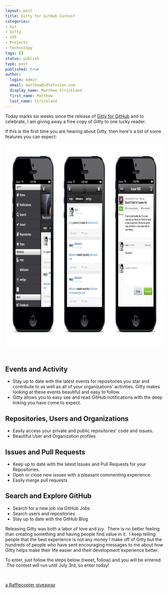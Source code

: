 ```yaml
---
layout: post
title: Gitty for GitHub Contest
categories:
- Git
- Gitty
- iOS
- Projects
- Technology
tags: []
status: publish
type: post
published: true
author:
  login: admin
  email: matthew@idlefusion.com
  display_name: Matthew Strickland
  first_name: Matthew
  last_name: Strickland
---
```

Today marks six weeks since the release of [Gitty for GitHub](http://gittyapp.com) and to celebrate, I am giving away a free copy of Gitty to one lucky reader.

If this is the first time you are hearing about Gitty, then here's a list of some features you can expect:

<a href="http://mstrick.com/wp-content/uploads/2013/06/app_hero.png"><img class="alignnone size-full wp-image-326" alt="app_hero" src="../assets/app_hero.png" width="1024" height="640" /></a>

&nbsp;

## Events and Activity

* Stay up to date with the latest events for repositories you star and contribute to as well as all of your organizations' activities. Gitty makes looking at these events beautiful and easy to follow.
* Gitty allows you to easy see and read GitHub notifications with the deep linking you have come to expect.

## Repositories, Users and Organizations

* Easily access your private and public repositories' code and issues.
* Beautiful User and Organization profiles

## Issues and Pull Requests

* Keep up to date with the latest Issues and Pull Requests for your Repositories.
* Open or close new issues with a pleasant commenting experience.
* Easily merge pull requests

## Search and Explore GitHub

* Search for a new job via GitHub Jobs
* Search users and repositories
* Stay up to date with the GitHub Blog

Releasing Gitty was both a labor of love and joy.  There is no better feeling than creating something and having people find value in it.  I keep telling people that the best experience is not any money I make off of Gitty but the hundreds of people who have sent encouraging messages to me about how Gitty helps make their life easier and their development experience better.

To enter, just follow the steps below (tweet, follow) and you will be entered.  The contest will run until July 3rd, so enter today!

&nbsp;

<a class="rafl" id="rc-1845e70" href="http://www.rafflecopter.com/rafl/display/1845e70/" rel="nofollow">a Rafflecopter giveaway</a>
<script type="text/javascript" src="//d12vno17mo87cx.cloudfront.net/embed/rafl/cptr.js"></script>
